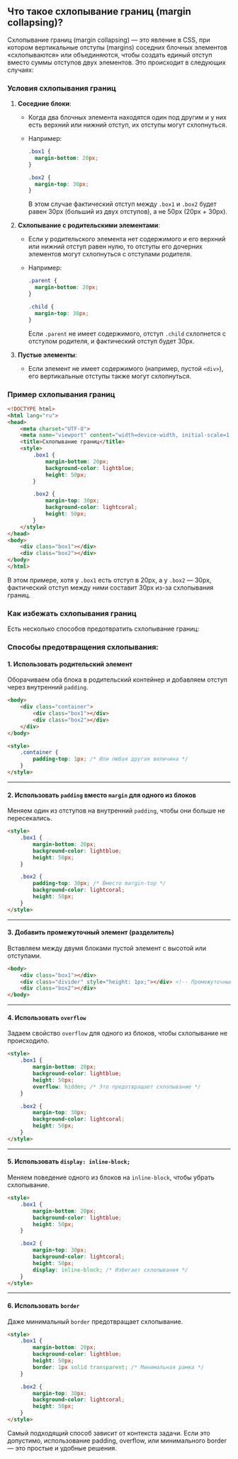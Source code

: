 ## Что такое схлопывание границ (margin collapsing)?

Схлопывание границ (margin collapsing) — это явление в CSS, при котором вертикальные отступы (margins) соседних блочных элементов «схлопываются» или объединяются, чтобы создать единый отступ вместо суммы отступов двух элементов. Это происходит в следующих случаях:

### Условия схлопывания границ

1. **Соседние блоки**:
   - Когда два блочных элемента находятся один под другим и у них есть верхний или нижний отступ, их отступы могут схлопнуться.
   - Например:
     ```css
     .box1 {
       margin-bottom: 20px;
     }

     .box2 {
       margin-top: 30px;
     }
     ```

     В этом случае фактический отступ между `.box1` и `.box2` будет равен 30px (больший из двух отступов), а не 50px (20px + 30px).

2. **Схлопывание с родительскими элементами**:
   - Если у родительского элемента нет содержимого и его верхний или нижний отступ равен нулю, то отступы его дочерних элементов могут схлопнуться с отступами родителя.
   - Например:
     ```css
     .parent {
       margin-bottom: 20px;
     }

     .child {
       margin-top: 30px;
     }
     ```

     Если `.parent` не имеет содержимого, отступ `.child` схлопнется с отступом родителя, и фактический отступ будет 30px.

3. **Пустые элементы**:
   - Если элемент не имеет содержимого (например, пустой `<div>`), его вертикальные отступы также могут схлопнуться.

### Пример схлопывания границ

```html
<!DOCTYPE html>
<html lang="ru">
<head>
    <meta charset="UTF-8">
    <meta name="viewport" content="width=device-width, initial-scale=1.0">
    <title>Схлопывание границ</title>
    <style>
        .box1 {
            margin-bottom: 20px;
            background-color: lightblue;
            height: 50px;
        }

        .box2 {
            margin-top: 30px;
            background-color: lightcoral;
            height: 50px;
        }
    </style>
</head>
<body>
    <div class="box1"></div>
    <div class="box2"></div>
</body>
</html>
```

В этом примере, хотя у `.box1` есть отступ в 20px, а у `.box2` — 30px, фактический отступ между ними составит 30px из-за схлопывания границ.   

### Как избежать схлопывания границ

Есть несколько способов предотвратить схлопывание границ:

### Способы предотвращения схлопывания:

#### **1. Использовать родительский элемент**
Оборачиваем оба блока в родительский контейнер и добавляем отступ через внутренний `padding`.

```html
<body>
    <div class="container">
        <div class="box1"></div>
        <div class="box2"></div>
    </div>
</body>

<style>
    .container {
        padding-top: 1px; /* Или любая другая величина */
    }
</style>
```

---

#### **2. Использовать `padding` вместо `margin` для одного из блоков**
Меняем один из отступов на внутренний `padding`, чтобы они больше не пересекались.

```html
<style>
    .box1 {
        margin-bottom: 20px;
        background-color: lightblue;
        height: 50px;
    }

    .box2 {
        padding-top: 30px; /* Вместо margin-top */
        background-color: lightcoral;
        height: 50px;
    }
</style>
```

---

#### **3. Добавить промежуточный элемент (разделитель)**
Вставляем между двумя блоками пустой элемент с высотой или отступами.

```html
<body>
    <div class="box1"></div>
    <div class="divider" style="height: 1px;"></div> <!-- Промежуточный элемент -->
    <div class="box2"></div>
</body>
```

---

#### **4. Использовать `overflow`**
Задаем свойство `overflow` для одного из блоков, чтобы схлопывание не происходило.

```html
<style>
    .box1 {
        margin-bottom: 20px;
        background-color: lightblue;
        height: 50px;
        overflow: hidden; /* Это предотвращает схлопывание */
    }

    .box2 {
        margin-top: 30px;
        background-color: lightcoral;
        height: 50px;
    }
</style>
```

---

#### **5. Использовать `display: inline-block;`**
Меняем поведение одного из блоков на `inline-block`, чтобы убрать схлопывание.

```html
<style>
    .box1 {
        margin-bottom: 20px;
        background-color: lightblue;
        height: 50px;
    }

    .box2 {
        margin-top: 30px;
        background-color: lightcoral;
        height: 50px;
        display: inline-block; /* Избегает схлопывания */
    }
</style>
```

---

#### **6. Использовать `border`**
Даже минимальный `border` предотвращает схлопывание.

```html
<style>
    .box1 {
        margin-bottom: 20px;
        background-color: lightblue;
        height: 50px;
        border: 1px solid transparent; /* Минимальная рамка */
    }

    .box2 {
        margin-top: 30px;
        background-color: lightcoral;
        height: 50px;
    }
</style>
```

Самый подходящий способ зависит от контекста задачи. Если это допустимо, использование padding, overflow, или минимального border — это простые и удобные решения.